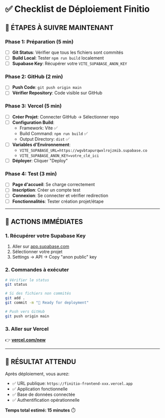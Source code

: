 # ✅ Checklist de Déploiement Finitio

## 🔄 **ÉTAPES À SUIVRE MAINTENANT**

### **Phase 1: Préparation (5 min)**
- [ ] **Git Status**: Vérifier que tous les fichiers sont commités
- [ ] **Build Local**: Tester `npm run build` localement
- [ ] **Supabase Key**: Récupérer votre `VITE_SUPABASE_ANON_KEY`

### **Phase 2: GitHub (2 min)**
- [ ] **Push Code**: `git push origin main`
- [ ] **Vérifier Repository**: Code visible sur GitHub

### **Phase 3: Vercel (5 min)**
- [ ] **Créer Projet**: Connecter GitHub → Sélectionner repo
- [ ] **Configuration Build**:
  - Framework: Vite ✅
  - Build Command: `npm run build` ✅
  - Output Directory: `dist` ✅
- [ ] **Variables d'Environnement**:
  - `VITE_SUPABASE_URL=https://wgvbtapurqwxlrojzmib.supabase.co`
  - `VITE_SUPABASE_ANON_KEY=votre_clé_ici`
- [ ] **Déployer**: Cliquer "Deploy"

### **Phase 4: Test (3 min)**
- [ ] **Page d'accueil**: Se charge correctement
- [ ] **Inscription**: Créer un compte test
- [ ] **Connexion**: Se connecter et vérifier redirection
- [ ] **Fonctionnalités**: Tester création projet/étape

---

## 🚨 **ACTIONS IMMÉDIATES**

### **1. Récupérer votre Supabase Key**
1. Aller sur [app.supabase.com](https://app.supabase.com)
2. Sélectionner votre projet
3. Settings → API → Copy "anon public" key

### **2. Commandes à exécuter**
```bash
# Vérifier le status
git status

# Si des fichiers non commités
git add .
git commit -m "🚀 Ready for deployment"

# Push vers GitHub
git push origin main
```

### **3. Aller sur Vercel**
👉 **[vercel.com/new](https://vercel.com/new)**

---

## 🎯 **RÉSULTAT ATTENDU**

Après déploiement, vous aurez:
- ✅ URL publique: `https://finitio-frontend-xxx.vercel.app`
- ✅ Application fonctionnelle
- ✅ Base de données connectée
- ✅ Authentification opérationnelle

**Temps total estimé: 15 minutes** ⏱️
